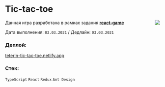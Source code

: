 # Tic-tac-toe

<img align="right" src="https://user-images.githubusercontent.com/59282193/109812310-bbcc8180-7c4d-11eb-8847-a3be28d41401.png" />

Данная игра разработана в рамках задания [**react-game**](https://github.com/rolling-scopes-school/tasks/blob/master/tasks/react/react-game.md)

Дата выполнения: `03.03.2021` / Дедлайн: `03.03.2021`

### Деплой:
[teterin-tic-tac-toe.netlify.app](https://teterin-tic-tac-toe.netlify.app/)

### Стек:
`TypeScript` `React` `Redux` `Ant Design`
